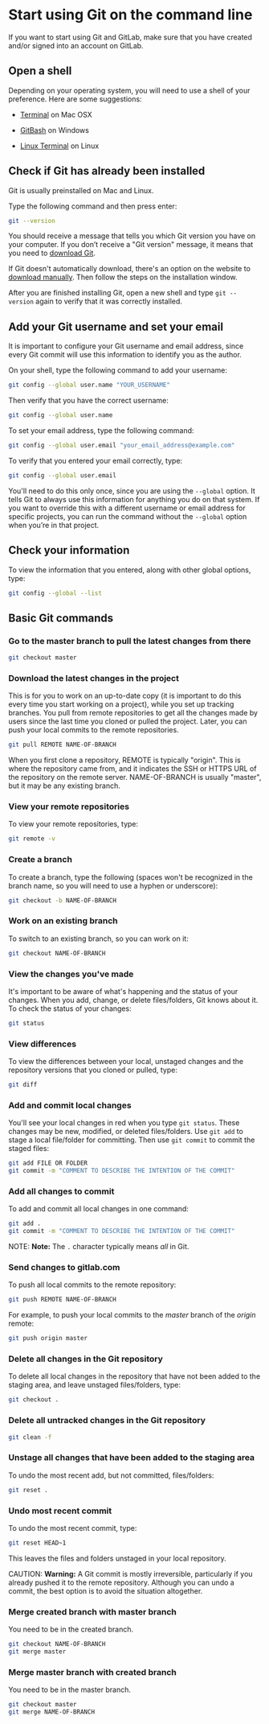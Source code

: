 # Start using Git on the command line

If you want to start using Git and GitLab, make sure that you have created and/or signed into an account on GitLab.

## Open a shell

Depending on your operating system, you will need to use a shell of your preference. Here are some suggestions:

- [Terminal](http://blog.teamtreehouse.com/introduction-to-the-mac-os-x-command-line) on  Mac OSX

- [GitBash](https://msysgit.github.io) on Windows

- [Linux Terminal](http://www.howtogeek.com/140679/beginner-geek-how-to-start-using-the-linux-terminal/) on Linux

## Check if Git has already been installed

Git is usually preinstalled on Mac and Linux.

Type the following command and then press enter:

```bash
git --version
```

You should receive a message that tells you which Git version you have on your computer. If you don’t receive a "Git version" message, it means that you need to [download Git](https://git-scm.com/book/en/v2/Getting-Started-Installing-Git).

If Git doesn't automatically download, there's an option on the website to [download manually](https://git-scm.com/downloads). Then follow the steps on the installation window.

After you are finished installing Git, open a new shell and type `git --version` again to verify that it was correctly installed.

## Add your Git username and set your email

It is important to configure your Git username and email address, since every Git commit will use this information to identify you as the author.

On your shell, type the following command to add your username:

```bash
git config --global user.name "YOUR_USERNAME"
```

Then verify that you have the correct username:

```bash
git config --global user.name
```

To set your email address, type the following command:

```bash
git config --global user.email "your_email_address@example.com"
```

To verify that you entered your email correctly, type:

```bash
git config --global user.email
```

You'll need to do this only once, since you are using the `--global` option. It tells Git to always use this information for anything you do on that system. If you want to override this with a different username or email address for specific projects, you can run the command without the `--global` option when you’re in that project.

## Check your information

To view the information that you entered, along with other global options, type:

```bash
git config --global --list
```

## Basic Git commands

### Go to the master branch to pull the latest changes from there

```bash
git checkout master
```

### Download the latest changes in the project

This is for you to work on an up-to-date copy (it is important to do this every time you start working on a project), while you set up tracking branches. You pull from remote repositories to get all the changes made by users since the last time you cloned or pulled the project. Later, you can push your local commits to the remote repositories.

```bash
git pull REMOTE NAME-OF-BRANCH
```

When you first clone a repository, REMOTE is typically "origin". This is where the repository came from, and it indicates the SSH or HTTPS URL of the repository on the remote server. NAME-OF-BRANCH is usually "master", but it may be any existing branch.

### View your remote repositories

To view your remote repositories, type:

```bash
git remote -v
```

### Create a branch

To create a branch, type the following (spaces won't be recognized in the branch name, so you will need to use a hyphen or underscore):

```bash
git checkout -b NAME-OF-BRANCH
```

### Work on an existing branch

To switch to an existing branch, so you can work on it:

```bash
git checkout NAME-OF-BRANCH
```

### View the changes you've made

It's important to be aware of what's happening and the status of your changes. When you add, change, or delete files/folders, Git knows about it. To check the status of your changes:

```bash
git status
```

### View differences

To view the differences between your local, unstaged changes and the repository versions that you cloned or pulled, type:

```bash
git diff
```

### Add and commit local changes

You'll see your local changes in red when you type `git status`. These changes may be new, modified, or deleted files/folders. Use `git add` to stage a local file/folder for committing. Then use `git commit` to commit the staged files:

```bash
git add FILE OR FOLDER
git commit -m "COMMENT TO DESCRIBE THE INTENTION OF THE COMMIT"
```

### Add all changes to commit

To add and commit all local changes in one command:

```bash
git add .
git commit -m "COMMENT TO DESCRIBE THE INTENTION OF THE COMMIT"
```

NOTE: **Note:**
The `.` character typically means _all_ in Git.

### Send changes to gitlab.com

To push all local commits to the remote repository:

```bash
git push REMOTE NAME-OF-BRANCH
```

For example, to push your local commits to the _master_ branch of the _origin_ remote:

```bash
git push origin master
```

### Delete all changes in the Git repository

To delete all local changes in the repository that have not been added to the staging area, and leave unstaged files/folders, type:

```bash
git checkout .
```

### Delete all untracked changes in the Git repository

```bash
git clean -f
```

### Unstage all changes that have been added to the staging area

To undo the most recent add, but not committed, files/folders:

```bash
git reset .
```

### Undo most recent commit

To undo the most recent commit, type:

```bash
git reset HEAD~1
```

This leaves the files and folders unstaged in your local repository.

CAUTION: **Warning:**
A Git commit is mostly irreversible, particularly if you already pushed it to the remote repository. Although you can undo a commit, the best option is to avoid the situation altogether.

### Merge created branch with master branch

You need to be in the created branch.

```bash
git checkout NAME-OF-BRANCH
git merge master
```

### Merge master branch with created branch

You need to be in the master branch.

```bash
git checkout master
git merge NAME-OF-BRANCH
```
